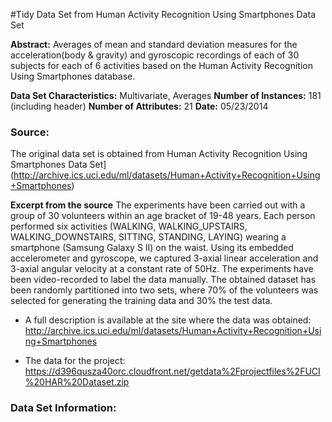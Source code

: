 #Tidy Data Set from Human Activity Recognition Using Smartphones Data Set

**Abstract:** Averages of mean and standard deviation measures for the acceleration(body & gravity) and gyroscopic 
recordings of each of 30 subjects for each of 6 activities based on the Human Activity Recognition Using Smartphones database.

**Data Set Characteristics:** Multivariate, Averages
**Number of Instances:** 181 (including header)
**Number of Attributes:** 21
**Date:** 05/23/2014

### Source:
The original data set is obtained from Human Activity Recognition Using Smartphones Data Set](http://archive.ics.uci.edu/ml/datasets/Human+Activity+Recognition+Using+Smartphones)

**Excerpt from the source**
The experiments have been carried out with a group of 30 volunteers within an age bracket of 19-48 years. Each person 
performed six activities (WALKING, WALKING_UPSTAIRS, WALKING_DOWNSTAIRS, SITTING, STANDING, LAYING) wearing a 
smartphone (Samsung Galaxy S II) on the waist. Using its embedded accelerometer and gyroscope, we captured 3-axial 
linear acceleration and 3-axial angular velocity at a constant rate of 50Hz. The experiments have been video-recorded 
to label the data manually. The obtained dataset has been randomly partitioned into two sets, where 70% of the volunteers 
was selected for generating the training data and 30% the test data. 

* A full description is available at the site where the data was obtained: 
http://archive.ics.uci.edu/ml/datasets/Human+Activity+Recognition+Using+Smartphones 

* The data for the project: 
https://d396qusza40orc.cloudfront.net/getdata%2Fprojectfiles%2FUCI%20HAR%20Dataset.zip 

### Data Set Information:

